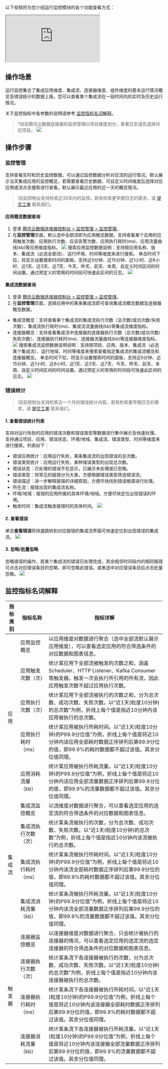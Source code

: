 以下视频将为您介绍运行监控模块的各个功能查看方式：
<div class="doc-video-mod"><iframe src="https://cloud.tencent.com/edu/learning/quick-play/3575-61929?source=gw.doc.media&withPoster=1&notip=1"></iframe></div>


## 操作场景
运行监控集合了集成应用维度、集成流、连接器维度、组件维度的基本运行情况概览及错误统计的数据上报，您可以查看某个集成流在一段时间内的实时及历史运行情况。

关于监控指标中各参数的说明请参考 [监控指标名词解释](#vocabulary)。
>?目前腾讯云数据连接器的监控管理以项目维度划分，查看日志请先选择对应项目。
>![](https://qcloudimg.tencent-cloud.cn/raw/38450d22eb2c95efa3015e28c750f55d.png)
## 操作步骤

### 监控管理
支持查看实时和历史监控数据，可以通过监控数据分析对应流的运行情况。默认展示当天集成应用的监控概览，若需要查看历史数据，可自定义时间维度后选择对应应用或流点击搜索进行查看。默认展示最近应用的近一天的概览情况。

>!目前控制台支持检索近30天内的监控。若有检索更早期日志的需求，请 [提交工单](https://console.cloud.tencent.com/workorder/category) 联系我们。

#### 应用概览数据查询
1. 登录 [腾讯云数据连接器控制台 > 监控管理 > 监控管理](https://console.cloud.tencent.com/ipaas)。
2. 在**监控管理**页面，默认选中全部流即为应用概览数据，支持查看某个应用的应用触发次数、应用执行次数、应该告警次数、应用执行耗时(ms)、应用流量曲线(kb)等应用维度指标。
![](https://qcloudimg.tencent-cloud.cn/raw/3610ef06005bd249e053196a325af539.png)
搜索应用监控数据说明：支持按应用名称、版本、集成流（必选全部流）、运行环境、时间等维度来进行搜索。
单击时间下拉，将显示设置搜索时间的面板，支持近5分钟、近15分钟、近1小时、近6小时、近1天、近3天、近7天、今天、昨天、前天、本周、自定义时间区间的时间设置。通过预定义的常用的时间段可快速此区间的日志。
![](https://qcloudimg.tencent-cloud.cn/raw/b93c235e31f6c0d04d287eeaf31ef6d8.png)

#### 集成流数据查询
1. 登录 [腾讯云数据连接器控制台 > 监控管理 > 监控管理](https://console.cloud.tencent.com/ipaas)。
2. 在**监控管理**页面，选择应用中的某条集成流即可查询集成流概览数据及连接器概览数据。
 - 集成流概览：支持查看某个集成流的集成流执行次数（总次数/成功次数/失败次数）、集成流执行耗时(ms)、集成流流量曲线(kb)等集成流维度指标。
 - 连接器概览：支持查看集成流中连接器的连接器执行次数（总次数/成功次数/失败次数）、连接器执行耗时(ms)、连接器流量曲线(kb)等连接器维度指标。
![](https://qcloudimg.tencent-cloud.cn/raw/72b0836306d6ca4c1da611c5d8715946.png)
搜索集成流监控数据说明说明：支持按项目、应用、版本、集成流（必选某个集成流）、运行地域、时间等维度来搜索查看指定集成流的集成流概览和连接器概览。
单击时间下拉，将显示设置搜索时间的面板，支持近5分钟、近15分钟、近1小时、近6小时、近1天、近3天、近7天、今天、昨天、前天、本周、自定义时间区间的时间设置。通过预定义的常用的时间段可快速此区间的日志。
![](https://qcloudimg.tencent-cloud.cn/raw/d5d1bd83c1ad177ab0a53c6cf9dc01bc.png)



### 错误统计
>!目前控制台支持检索近一个月的错误统计内容。若有检索更早期日志的需求，请 [提交工单](https://console.cloud.tencent.com/workorder/category) 联系我们。
>
#### 1. 查看错误统计列表
支持对运行失败的应用的错误次数和错误类型等数据进行集中展示及快速处理。
支持通过项目、应用、错误状态、环境/地域、集成流、错误类型、时间等维度来进行搜索。列表如下：
- 错误应用统计：应用运行失败，某条集成流的出现错误的总次数。 
- 错误类型统计：应用运行失败，某种错误类型的出现总次数。
- 错误状态：已处理的错误不在显示，只展示未处理或已忽略。
- 错误类型：将常见的报错分为大类，方便根据错误类型筛选错误流。
- 错误描述：进一步解释报错的详细原因，方便尽快找到错误根源进行处理。
- 所在流：报错出现的集成流名称。
- 环境/地域：报错的应用所属的具体环境/地域。方便尽快定位出现错误的环境。
- 触发时间：集成流触发报错时的具体时间。
![](https://qcloudimg.tencent-cloud.cn/raw/065fa9846a28700192d6d1ca194915a7.png)

#### 2. 查看错误
单击**查看错误**将快速跳转到对应报错的集成流界面可快速定位到出现错误的集成流。
![](https://qcloudimg.tencent-cloud.cn/raw/783224032472b8135850e02395b72b4f.png)

#### 3. 忽略/批量忽略
忽略错误的操作，若某个集成流的错误已处理完成，其余相邻时间段内的相同报错可点击对应错误条目的忽略，即可忽略此错误。或者选中对应错误条目后点击批量忽略。
![](https://qcloudimg.tencent-cloud.cn/raw/4162ba28d4d1a9e204ffa25c80ffe1ce.png)


[](id:vocabulary)
## 监控指标名词解释
<table>
<thead>
<tr>
<th>指标类别</th>
<th>指标名称</th>
<th>指标详解</th>
</tr>
</thead>
<tbody><tr>
<td rowspan="5">应用</td>
<td>应用监控概览</td>
<td>以应用维度对数据进行聚合（选中全部流默认展示应用维度），可以查看选定应用的符合筛选条件的对应数据和图表信息。</td>
</tr>
<tr>
<td>应用触发次数（次）</td>
<td>统计某应用下全部流被触发的次数之和，涵盖Scheduler、HTTP Listener、Kafka Consumer等触发器。触发一次会执行所引用的所有流，因此应用触发次数不超过应用执行次数。				</td>
</tr>
<tr>
<td>应用执行次数（次）</td>
<td>统计某应用下全部流被执行的次数之和，分为总次数、成功次数、失败次数。以“近1天(粒度10分钟)的总次数”为例，折线上每个值是指近10分钟内该应用被执行的总次数。				</td>
</tr>
<tr>
<td>应用执行耗时（ms）</td>
<td>统计某应用被执行所耗时间。以“近1天(粒度10分钟)的P99.9分位值”为例，折线上每个值是将近10分钟内该应用全部耗时数据正序排列后第99.9分位的值，即99.9%的耗时数据都不超过该值。其余分位值同理。				</td>
</tr>
<tr>
<td>应用消耗流量（kb）</td>
<td>统计某应用被执行所耗流量。以“近1天(粒度10分钟)的P99.9分位值”为例，折线上每个值是将近10分钟内该应用全部流量数据正序排列后第99.9分位的值，即99.9%的流量数据都不超过该值。其余分位值同理。	</td>
</tr>

<td rowspan="4">集成流</td>
<td>集成流监控概览</td>
<td>以流维度对数据进行聚合，可以查看选定应用的选定流的符合筛选条件的对应数据和图表信息。</td>
</tr>
<tr>
<td>集成流执行次数（次）</td>
<td>统计某条流被执行的次数，分为总次数、成功次数、失败次数。以“近1天(粒度10分钟)的总次数”为例，折线上每个值是指近10分钟内该流被执行的总次数。				</td>
</tr>
<tr>
<td>集成流执行耗时（ms）</td>
<td>统计某条流被执行所耗时间。以“近1天(粒度10分钟)的P99.9分位值”为例，折线上每个值是将近10分钟内该流全部耗时数据正序排列后第99.9分位的值，即99.9%的耗时数据都不超过该值。其余分位值同理。				</td>
</tr>
<tr>
<td>集成流消耗流量（kb）</td>
<td>统计某条流被执行所耗流量。以“近1天(粒度10分钟)的P99.9分位值”为例，折线上每个值是将近10分钟内该流全部流量数据正序排列后第99.9分位的值，即99.9%的流量数据都不超过该值。其余分位值同理。				</td>
</tr>

<tr>
<td rowspan="4">触发器</td>
<td>连接器监控概览</td>
<td>以连接器维度对数据进行聚合，只会统计被执行的连接器的情况，可以查看选定应用的选定流的选定连接器的符合筛选条件的对应数据和图表信息。</td>
</tr>
<tr>
<td>连接器执行次数（次）</td>
<td>统计某条流下各连接器被执行的次数，分为总次数、成功次数、失败次数。以“近1天(粒度10分钟)的总次数”为例，折线上每个值是指近10分钟内该连接器被执行的总次数。				</td>
</tr>
<tr>
<td>连接器执行耗时（ms）</td>
<td>统计某条流下各连接器被执行所耗时间。以“近1天(粒度10分钟)的P99.9分位值”为例，折线上每个值是将近10分钟内该连接器全部耗时数据正序排列后第99.9分位的值，即99.9%的耗时数据都不超过该值。其余分位值同理。				</td>
</tr>
<tr>
<td>连接器消耗流量（kb）</td>
<td>统计某条流下各连接器被执行所耗流量。以“近1天(粒度10分钟)的P99.9分位值”为例，折线上每个值是将近10分钟内该连接器全部流量数据正序排列后第99.9分位的值，即99.9%的流量数据都不超过该值。其余分位值同理。				</td>
</tr>

</tbody></table>
